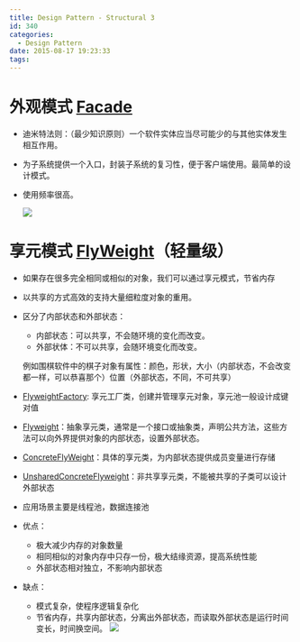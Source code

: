 ```yaml
---
title: Design Pattern - Structural 3
id: 340
categories:
  - Design Pattern
date: 2015-08-17 19:23:33
tags:
---
```


# 外观模式 [Facade](https://github.com/godlzr/GOF23_DesignPattern/tree/master/com.godlzr.GOF23.structural/facade)

* 迪米特法则：（最少知识原则）一个软件实体应当尽可能少的与其他实体发生相互作用。
* 为子系统提供一个入口，封装子系统的复习性，便于客户端使用。最简单的设计模式。
* 使用频率很高。

	![](https://upload.wikimedia.org/wikipedia/en/5/57/Example_of_Facade_design_pattern_in_UML.png)

# 享元模式 [FlyWeight](https://github.com/godlzr/GOF23_DesignPattern/tree/master/com.godlzr.GOF23.structural/flyweight)（轻量级）

* 如果存在很多完全相同或相似的对象，我们可以通过享元模式，节省内存

* 以共享的方式高效的支持大量细粒度对象的重用。

* 区分了内部状态和外部状态：

	*   内部状态：可以共享，不会随环境的变化而改变。
	*   外部状体：不可以共享，会随环境变化而改变。

	例如围棋软件中的棋子对象有属性：颜色，形状，大小（内部状态，不会改变都一样，可以恭喜那个）位置（外部状态，不同，不可共享）
*   [FlyweightFactory](https://github.com/godlzr/GOF23_DesignPattern/blob/master/com.godlzr.GOF23.structural/flyweight/ChessFlyWeightFactory.java): 享元工厂类，创建并管理享元对象，享元池一般设计成键对值
*   [Flyweight](https://github.com/godlzr/GOF23_DesignPattern/blob/master/com.godlzr.GOF23.structural/flyweight/ChessFlyWeight.java)：抽象享元类，通常是一个接口或抽象类，声明公共方法，这些方法可以向外界提供对象的内部状态，设置外部状态。
*   [ConcreteFlyWeight](https://github.com/godlzr/GOF23_DesignPattern/blob/master/com.godlzr.GOF23.structural/flyweight/ChessFlyWeight.java)：具体的享元类，为内部状态提供成员变量进行存储
*   [UnsharedConcreteFlyweight](https://github.com/godlzr/GOF23_DesignPattern/blob/master/com.godlzr.GOF23.structural/flyweight/Coordinate.java)：非共享享元类，不能被共享的子类可以设计外部状态

* 应用场景主要是线程池，数据连接池

* 优点：

	*   极大减少内存的对象数量
	*   相同相似的对象内存中只存一份，极大结缘资源，提高系统性能
	*   外部状态相对独立，不影响内部状态

* 缺点：

	*   模式复杂，使程序逻辑复杂化
	*   节省内存，共享内部状态，分离出外部状态，而读取外部状态是运行时间变长，时间换空间。
	![](http://www.dofactory.com/images/diagrams/net/flyweight.gif)